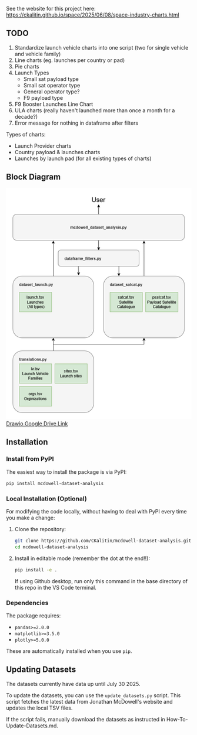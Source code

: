 See the website for this project here:
https://ckalitin.github.io/space/2025/06/08/space-industry-charts.html

## TODO

1. Standardize launch vehicle charts into one script (two for single vehicle and vehicle family)
2. Line charts (eg. launches per country or pad)
3. Pie charts
4. Launch Types
   - Small sat payload type
   - Small sat operator type
   - General operator type?
   - F9 payload type
5. F9 Booster Launches Line Chart
6. ULA charts (really haven't launched more than once a month for a decade?)
7. Error message for nothing in dataframe after filters

Types of charts:
- Launch Provider charts
- Country payload & launches charts
- Launches by launch pad (for all existing types of charts)

## Block Diagram

![Code Block Diagram](https://github.com/CKalitin/mcdowell-dataset-analysis/blob/main/docs/block-diagram.png)  
[Drawio Google Drive Link](https://drive.google.com/file/d/1IRLoI8Vcy9faPdhrrpZJAQ3iU27p1e-x/view?usp=sharing)

## Installation

### Install from PyPI
The easiest way to install the package is via PyPI:
```bash
pip install mcdowell-dataset-analysis
```

### Local Installation (Optional)
For modifying the code locally, without having to deal with PyPI every time you make a change:
1. Clone the repository:
   ```bash
   git clone https://github.com/CKalitin/mcdowell-dataset-analysis.git
   cd mcdowell-dataset-analysis
   ```
2. Install in editable mode (remember the dot at the end!!):
   ```bash
   pip install -e .
   ```
   If using Github desktop, run only this command in the base directory of this repo in the VS Code terminal.


### Dependencies
The package requires:
- `pandas>=2.0.0`
- `matplotlib>=3.5.0`
- `plotly>=5.0.0`

These are automatically installed when you use `pip`.

## Updating Datasets

The datasets currently have data up until July 30 2025.

To update the datasets, you can use the `update_datasets.py` script. This script fetches the latest data from Jonathan McDowell's website and updates the local TSV files.

If the script fails, manually download the datasets as instructed in How-To-Update-Datasets.md.
